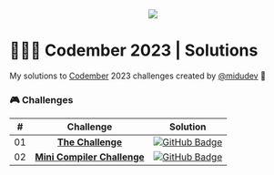 <div align="center">
  <a href="https://codember.dev/">
    <img src="https://github.com/user-attachments/assets/cc4cc1ce-32e1-417b-ad18-6c9ea8031b4a" /> 
  </a>
</div>

# 👨🏻‍💻 Codember 2023 | Solutions

My solutions to [Codember](https://codember.dev/) 2023 challenges created by [@midudev](https://github.com/midudev/) 👾

### 🎮 Challenges

|  #  | Challenge                                                            | Solution                                                                                                                              |
| :-: | :------------------------------------------------------------------: | :-----------------------------------------------------------------------------------------------------------------------------------: |
| 01  | [**The Challenge**](/src/challenge-01/README.md)                     | [![GitHub Badge](https://img.shields.io/badge/Code-181717?logo=github&logoColor=fff&style=flat-square)](/src/challenge-01/index.js)   |
| 02  | [**Mini Compiler Challenge**](/src/challenge-02/README.md)           | [![GitHub Badge](https://img.shields.io/badge/Code-181717?logo=github&logoColor=fff&style=flat-square)](/src/challenge-02/index.js)   |
